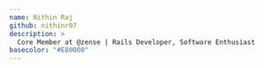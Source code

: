 ```yaml
---
name: Nithin Raj
github: nithinr07
description: >
  Core Member at @zense | Rails Developer, Software Enthusiast
basecolor: "#E80000"
---
```

